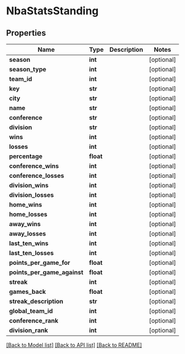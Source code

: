 # NbaStatsStanding

## Properties
Name | Type | Description | Notes
------------ | ------------- | ------------- | -------------
**season** | **int** |  | [optional] 
**season_type** | **int** |  | [optional] 
**team_id** | **int** |  | [optional] 
**key** | **str** |  | [optional] 
**city** | **str** |  | [optional] 
**name** | **str** |  | [optional] 
**conference** | **str** |  | [optional] 
**division** | **str** |  | [optional] 
**wins** | **int** |  | [optional] 
**losses** | **int** |  | [optional] 
**percentage** | **float** |  | [optional] 
**conference_wins** | **int** |  | [optional] 
**conference_losses** | **int** |  | [optional] 
**division_wins** | **int** |  | [optional] 
**division_losses** | **int** |  | [optional] 
**home_wins** | **int** |  | [optional] 
**home_losses** | **int** |  | [optional] 
**away_wins** | **int** |  | [optional] 
**away_losses** | **int** |  | [optional] 
**last_ten_wins** | **int** |  | [optional] 
**last_ten_losses** | **int** |  | [optional] 
**points_per_game_for** | **float** |  | [optional] 
**points_per_game_against** | **float** |  | [optional] 
**streak** | **int** |  | [optional] 
**games_back** | **float** |  | [optional] 
**streak_description** | **str** |  | [optional] 
**global_team_id** | **int** |  | [optional] 
**conference_rank** | **int** |  | [optional] 
**division_rank** | **int** |  | [optional] 

[[Back to Model list]](../README.md#documentation-for-models) [[Back to API list]](../README.md#documentation-for-api-endpoints) [[Back to README]](../README.md)

